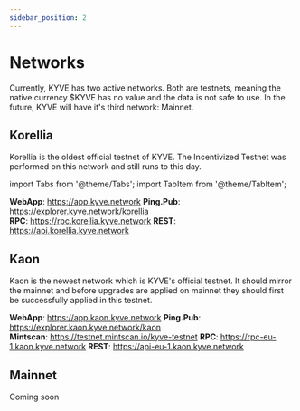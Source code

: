 ```yaml
---
sidebar_position: 2
---
```


# Networks

Currently, KYVE has two active networks. Both are testnets, meaning the native currency $KYVE has no value and the data is not safe to use. In the future, KYVE will have it's third network: Mainnet.

## Korellia

Korellia is the oldest official testnet of KYVE. The Incentivized Testnet was performed on this network and still runs to this day.

import Tabs from '@theme/Tabs';
import TabItem from '@theme/TabItem';

<Tabs>
  <TabItem value="webapp" label="WebApp">
    <strong>WebApp</strong>: <a href="https://app.kyve.network">https://app.kyve.network</a>
  </TabItem>
  <TabItem value="explorer" label="Explorer">
    <strong>Ping.Pub</strong>: <a href="https://explorer.kyve.network/korellia">https://explorer.kyve.network/korellia</a><br/>
  </TabItem>
  <TabItem value="rpc" label="RPC">
    <strong>RPC</strong>: <a href="https://rpc.korellia.kyve.network">https://rpc.korellia.kyve.network</a>
  </TabItem>
  <TabItem value="rest" label="REST">
    <strong>REST</strong>: <a href="https://api.korellia.kyve.network">https://api.korellia.kyve.network</a>
  </TabItem>
</Tabs>

## Kaon

Kaon is the newest network which is KYVE's official testnet. It should mirror the mainnet and before upgrades are applied on mainnet they should first be successfully applied in this testnet.

<Tabs>
  <TabItem value="webapp" label="WebApp">
    <strong>WebApp</strong>: <a href="https://app.kaon.kyve.network">https://app.kaon.kyve.network</a>
  </TabItem>
  <TabItem value="explorer" label="Explorer">
    <strong>Ping.Pub</strong>: <a href="https://explorer.kaon.kyve.network/kaon">https://explorer.kaon.kyve.network/kaon</a><br/>
    <strong>Mintscan</strong>: <a href="https://testnet.mintscan.io/kyve-testnet">https://testnet.mintscan.io/kyve-testnet</a>
  </TabItem>
  <TabItem value="rpc" label="RPC">
    <strong>RPC</strong>: <a href="https://rpc-eu-1.kaon.kyve.network">https://rpc-eu-1.kaon.kyve.network</a>
  </TabItem>
  <TabItem value="rest" label="REST">
    <strong>REST</strong>: <a href="https://api-eu-1.kaon.kyve.network">https://api-eu-1.kaon.kyve.network</a>
  </TabItem>
</Tabs>

## Mainnet

Coming soon
